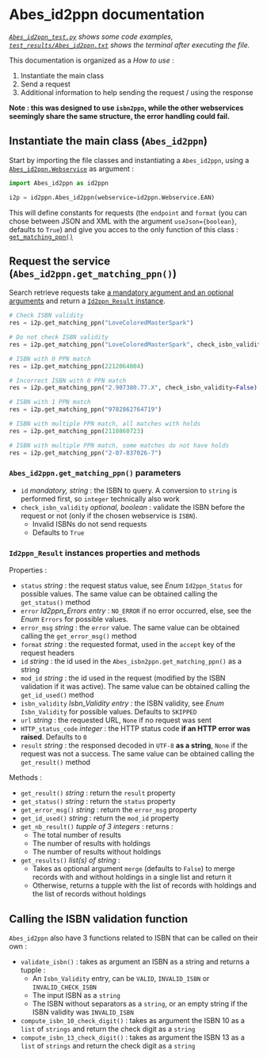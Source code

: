 # Abes_id2ppn documentation

_[`Abes_id2ppn_test.py`](../Abes_id2ppn_test.py) shows some code examples, [`test_results/Abes_id2ppn.txt`](../test_results/Abes_id2ppn.txt) shows the terminal after executing the file._

This documentation is organized as a _How to use_ :

1. Instantiate the main class
2. Send a request
3. Additional information to help sending the request / using the response

__Note : this was designed to use `isbn2ppn`, while the other webservices seemingly share the same structure, the error handling could fail.__

## Instantiate the main class (`Abes_id2ppn`)

Start by importing the file classes and instantiating a `Abes_id2ppn`, using a [`Abes_id2ppn.Webservice`](./../Abes_id2ppn.py#l35 "List of supported webservices in the source file") as argument :

``` Python
import Abes_id2ppn as id2ppn

i2p = id2ppn.Abes_id2ppn(webservice=id2ppn.Webservice.EAN)
```

This will define constants for requests (the `endpoint` and `format` (you can chose between JSON and XML with the argument `useJson={boolean}`, defaults to `True`) and give you acces to the only function of this class : [`get_matching_ppn()`](#request-the-service-abes_id2ppnget_matching_ppn)

## Request the service (`Abes_id2ppn.get_matching_ppn()`)

Search retrieve requests take [a mandatory argument and an optional arguments](#abes_id2ppnget_matching_ppn-parameters) and return a [`Id2ppn_Result` instance](#id2ppn_result-instances-properties-and-methods).

``` Python
# Check ISBN validity
res = i2p.get_matching_ppn("LoveColoredMasterSpark")

# Do not check ISBN validity
res = i2p.get_matching_ppn("LoveColoredMasterSpark", check_isbn_validity=False)

# ISBN with 0 PPN match
res = i2p.get_matching_ppn(2212064004)

# Incorrect ISBN with 0 PPN match
res = i2p.get_matching_ppn("2.907380.77.X", check_isbn_validity=False)

# ISBN with 1 PPN match
res = i2p.get_matching_ppn("9782862764719")

# ISBN with multiple PPN match, all matches with holds
res = i2p.get_matching_ppn(2110860723)

# ISBN with multiple PPN match, some matches do not have holds
res = i2p.get_matching_ppn("2-07-037026-7")
```

### `Abes_id2ppn.get_matching_ppn()` parameters

* `id` _mandatory, string_ : the ISBN to query. A conversion to `string` is performed first, so `integer` technically also work
* `check_isbn_validity` _optional, boolean_ : validate the ISBN before the request or not (only if the chosen webservice is `ISBN`).
  * Invalid ISBNs do not send requests
  * Defaults to `True`

### `Id2ppn_Result` instances properties and methods

Properties :

* `status` _string_ : the request status value, see _Enum_ `Id2ppn_Status` for possible values. The same value can be obtained calling the `get_status()` method
* `error` *Id2ppn_Errors entry* : `NO_ERROR` if no error occurred, else, see the _Enum_ `Errors` for possible values.
* `error_msg` _string_ : the `error` value. The same value can be obtained calling the `get_error_msg()` method
* `format` _string_ : the requested format, used in the `accept` key of the request headers
* `id` _string_ : the id used in the `Abes_isbn2ppn.get_matching_ppn()` as a string
* `mod_id` _string_ : the id used in the request (modified by the ISBN validation if it was active). The same value can be obtained calling the `get_id_used()` method
* `isbn_validity` *Isbn_Validity entry* : the ISBN validity, see _Enum_ `Isbn_Validity` for possible values. Defaults to `SKIPPED`
* `url` _string_ : the requested URL, `None` if no request was sent
* `HTTP_status_code` _integer_ : the HTTP status code __if an HTTP error was raised__. Defaults to `0`
* `result` _string_ : the responsed decoded in `UTF-8` __as a string__, `None` if the request was not a success. The same value can be obtained calling the `get_result()` method

Methods :

* `get_result()` _string_ : return the `result` property
* `get_status()` _string_ : return the `status` property
* `get_error_msg()` _string_ : return the `error_msg` property
* `get_id_used()` _string_ : return the `mod_id` property
* `get_nb_result()` _tupple of 3 integers_ : returns :
  * The total number of results
  * The number of results with holdings
  * The number of results without holdings
* `get_results()` _list(s) of string_ :
  * Takes as optional argument `merge` (defaults to `False`) to merge records with and without holdings in a single list and return it
  * Otherwise, returns a tupple with the list of records with holdings and the list of records without holdings

## Calling the ISBN validation function

`Abes_id2ppn` also have 3 functions related to ISBN that can be called on their own :

* `validate_isbn()` : takes as argument an ISBN as a string and returns a tupple :
  * An `Isbn_Validity` entry, can be `VALID`, `INVALID_ISBN` or `INVALID_CHECK_ISBN`
  * The input ISBN as a `string`
  * The ISBN without separators as a `string`, or an empty string if the ISBN validity was `INVALID_ISBN`
* `compute_isbn_10_check_digit()` : takes as argument the ISBN 10 as a `list` of `strings` and return the check digit as a `string`
* `compute_isbn_13_check_digit()` : takes as argument the ISBN 13 as a `list` of `strings` and return the check digit as a `string`
